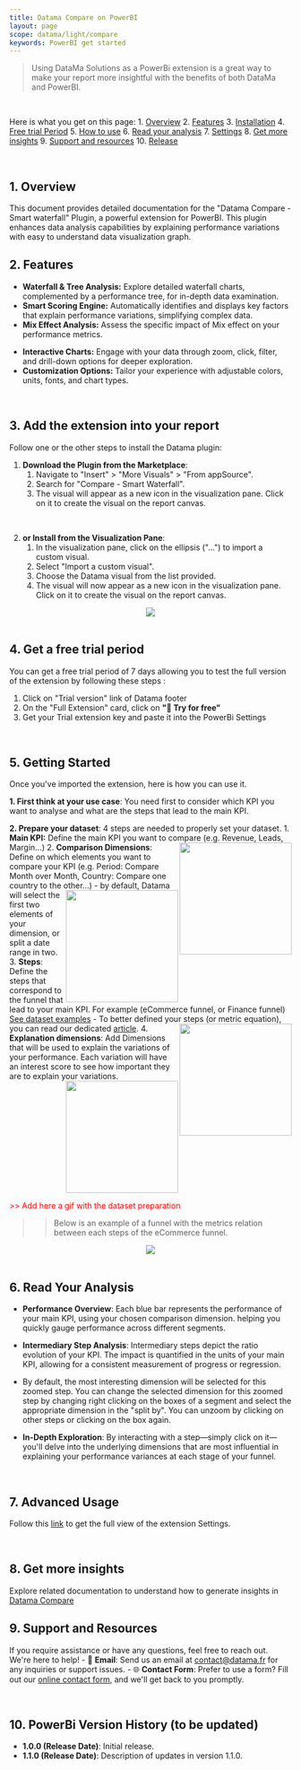 ```yaml
---
title: Datama Compare on PowerBI
layout: page
scope: datama/light/compare
keywords: PowerBI get started
---
```


> Using DataMa Solutions as a PowerBi extension is a great way to make your report more insightful with the benefits of both DataMa and PowerBI.

</br>

Here is what you get on this page:
    1. [Overview](#1-overview) 
    2. [Features](#2-features)
    3. [Installation](#3-add-the-extension-into-your-report)
    4. [Free trial Period](#4-get-a-free-trial-period)
    5. [How to use](#5-getting-started)
    6. [Read your analysis](#6-read-your-analysis)
    7. [Settings](#7-advanced-usage)
    8. [Get more insights](#8-get-more-insights)
    9. [Support and resources](#9-support-and-resources)
    10. [Release](#10-powerbi-version-history-to-be-updated)


</br>

## 1. Overview
This document provides detailed documentation for the "Datama Compare - Smart waterfall" Plugin, a powerful extension for PowerBI. This plugin enhances data analysis capabilities by explaining performance variations with easy to understand data visualization graph.

## 2. Features
- **Waterfall & Tree Analysis:** Explore detailed waterfall charts, complemented by a performance tree, for in-depth data examination.
- **Smart Scoring Engine:** Automatically identifies and displays key factors that explain performance variations, simplifying complex data.
- **Mix Effect Analysis:** Assess the specific impact of Mix effect on your performance metrics.
<!--- **Intelligent Comments:** Convert data analysis into smart, actionable insights, presented in a consolidated and understandable format. --->
- **Interactive Charts:** Engage with your data through zoom, click, filter, and drill-down options for deeper exploration.
- **Customization Options:** Tailor your experience with adjustable colors, units, fonts, and chart types.

</br>

## 3. Add the extension into your report

Follow one or the other steps to install the Datama plugin:

1. **Download the Plugin from the Marketplace**:
    1. Navigate to "Insert" > "More Visuals" > "From appSource".
    2. Search for "Compare - Smart Waterfall".
    3. The visual will appear as a new icon in the visualization pane. Click on it to create the visual on the report canvas.

</br>

2. **or Install from the Visualization Pane**:
    1. In the visualization pane, click on the ellipsis ("...") to import a custom visual.
    2. Select "Import a custom visual".
    3. Choose the Datama visual from the list provided.
    4. The visual will now appear as a new icon in the visualization pane. Click on it to create the visual on the report canvas.

<center><img src="{{site.url}}/{{site.baseurl}}/extensions/assets/gif/powerbi_addvisual.png" /></center>

</br>

## 4. Get a free trial period

You can get a free trial period of 7 days allowing you to test the full version of the extension by following these steps :

1. Click on "Trial version" link of Datama footer
2. On the "Full Extension" card, click on **"🚀 Try for free"**
4. Get your Trial extension key and paste it into the PowerBi Settings


<!---<center><img src="{{site.url}}/{{site.baseurl}}/extensions/assets/gif/looker-try.gif" alt="Get a free trial period"/></center>-->

<br>

## 5. Getting Started

Once you've imported the extension, here is how you can use it.

**1. First think at your use case**: You need first to consider which KPI you want to analyse and what are the steps that lead to the main KPI.

**2. Prepare your dataset**: 4 steps are needed to properly set your dataset.
        1. **Main KPI:** Define the main KPI you want to compare (e.g. Revenue, Leads, Margin...)
        <img src="{{site.url}}/{{site.baseurl}}/extensions/assets/gif/PBI_dataset_mainKPI.png" align="right" width="200px" />
        2. **Comparison Dimensions**: Define on which elements you want to compare your KPI (e.g. Period: Compare Month over Month, Country: Compare one country to the other...)
        <img src="{{site.url}}/{{site.baseurl}}/extensions/assets/gif/PBI_dataset_Comparison.png" align="right" width="200px" />
        - by default, Datama will select the first two elements of your dimension, or split a date range in two.
        3. **Steps**: Define the steps that correspond to the funnel that lead to your main KPI. For example (eCommerce funnel, or Finance funnel) [See dataset examples](https://docs.google.com/spreadsheets/d/1bNEeqm5CfpPmYPr_t4ff1xcJkSBKoVvwJd4vKB0sDzs/edit#gid=763618483)
            - To better defined your steps (or metric equation), you can read our dedicated [article](https://datama.fr/2020/03/24/how-to-build-my-business-metric-relation/).
        <img src="{{site.url}}/{{site.baseurl}}/extensions/assets/gif/PBI_dataset_steps.png" align="right" width="200px" />
       4. **Explanation dimensions**: Add Dimensions that will be used to explain the variations of your performance. Each variation will have an interest score to see how important they are to explain your variations.
        <img src="{{site.url}}/{{site.baseurl}}/extensions/assets/gif/PBI_dataset_explanationDimensions.png" align="right" width="200px" />
    <div style="clear: both;"></div>


<span style="color:red;">&gt;&gt; Add here a gif with the dataset preparation</span>

>> Below is an example of a funnel with the metrics relation between each steps of the eCommerce funnel. 
<center><img src="{{site.url}}/{{site.baseurl}}/extensions/assets/gif/FunnelKPI.png" /></center>

</br>

## 6. Read Your Analysis

- **Performance Overview**: Each blue bar represents the performance of your main KPI, using your chosen comparison dimension. helping you quickly gauge performance across different segments.
- **Intermediary Step Analysis**: Intermediary steps depict the ratio evolution of your KPI. The impact is quantified in the units of your main KPI, allowing for a consistent measurement of progress or regression.
- By default, the most interesting dimension will be selected for this zoomed step. You can change the selected dimension for this zoomed step by changing right clicking on the boxes of a segment and select the appropriate dimension in the "split by". You can unzoom by clicking on other steps or clicking on the box again.

- **In-Depth Exploration**: By interacting with a step—simply click on it—you'll delve into the underlying dimensions that are most influential in explaining your performance variances at each stage of your funnel.

</br>

## 7. Advanced Usage

Follow this [link]({{site.url}}/{{site.baseurl}}/extensions/datama-compare//settings/settings.html) to get the full view of the extension Settings. 


</br>

## 8. Get more insights

Explore related documentation to understand how to generate insights in [Datama Compare]({{site.url}}/{{site.baseurl}}/extensions/datama-compare/introduction.html)

## 9. Support and Resources
If you require assistance or have any questions, feel free to reach out. We're here to help!
    - 📧 **Email**: Send us an email at [contact@datama.fr](mailto:contact@datama.fr) for any inquiries or support issues.
    - 🌐 **Contact Form**: Prefer to use a form? Fill out our [online contact form](https://www.datama.io/lets-talk/), and we'll get back to you promptly.

</br>

## 10. PowerBi Version History (to be updated)
- **1.0.0 (Release Date)**: Initial release.
- **1.1.0 (Release Date)**: Description of updates in version 1.1.0.
